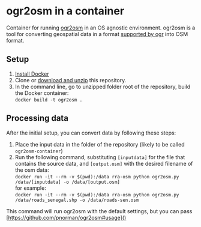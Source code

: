 # ogr2osm in a container
Container for running [ogr2osm](https://github.com/pnorman/ogr2osm) in an OS agnostic environment. ogr2osm is a tool for converting geospatial data in a format [supported by ogr](http://gdal.org/1.11/ogr/ogr_formats.html) into OSM format.

## Setup

1. [Install Docker](https://docs.docker.com/install)
2. Clone or [download and unzip](https://github.com/developmentseed/ogr2osm-container/archive/master.zip) this repository.
3. In the command line, go to unzipped folder root of the repository, build the Docker container:  
`docker build -t ogr2osm .`

## Processing data
After the initial setup, you can convert data by following these steps:

1. Place the input data in the folder of the repository (likely to be called `ogr2osm-container`)
2. Run the following command, substituting `[inputdata]` for the file that contains the source data, and `[output.osm]` with the desired filename of the osm data:  
`docker run -it --rm -v $(pwd):/data rra-osm python ogr2osm.py /data/[inputdata] -o /data/[output.osm]`  
for example:  
`docker run -it --rm -v $(pwd):/data rra-osm python ogr2osm.py /data/roads_senegal.shp -o /data/roads-sen.osm`  

This command will run ogr2osm with the default settings, but you can pass [https://github.com/pnorman/ogr2osm#usage]()

